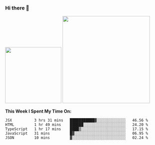 ### Hi there 👋

<!--
**nestor22/nestor22** is a ✨ _special_ ✨ repository because its `README.md` (this file) appears on your GitHub profile.

Here are some ideas to get you started:

- 🔭 I’m currently working on ...
- 🌱 I’m currently learning ...
- 👯 I’m looking to collaborate on ...
- 🤔 I’m looking for help with ...
- 💬 Ask me about ...
- 📫 How to reach me: ...
- 😄 Pronouns: ...
- ⚡ Fun fact: ...
-->


<img height="180em" src="https://github-readme-stats.vercel.app/api?username=nestor22&show_icons=true&hide_border=true&&count_private=true&include_all_commits=true&theme=radical" />
<img height="280em" src="https://github-readme-stats.vercel.app/api/top-langs/?username=nestor22&layout=compact)](https://github.com/nestor22/github-readme-stats&theme=radical"  />



**This Week I Spent My Time On:**
<!--START_SECTION:waka-->
```text
JSX          3 hrs 31 mins   ███████████▓░░░░░░░░░░░░░   46.56 % 
HTML         1 hr 49 mins    ██████░░░░░░░░░░░░░░░░░░░   24.20 % 
TypeScript   1 hr 17 mins    ████▒░░░░░░░░░░░░░░░░░░░░   17.15 % 
JavaScript   31 mins         █▓░░░░░░░░░░░░░░░░░░░░░░░   06.95 % 
JSON         10 mins         ▓░░░░░░░░░░░░░░░░░░░░░░░░   02.24 % 
```
<!--END_SECTION:waka-->


